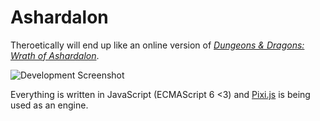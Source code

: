 # Ashardalon

Theroetically will end up like an online version of [*Dungeons & Dragons: Wrath of Ashardalon*](https://boardgamegeek.com/boardgame/66356/dungeons-dragons-wrath-ashardalon-board-game).

![Development Screenshot](http://i.imgur.com/s9fIASG.png)

Everything is written in JavaScript (ECMAScript 6 <3) and [Pixi.js](http://www.pixijs.com/) is being used as an engine.
